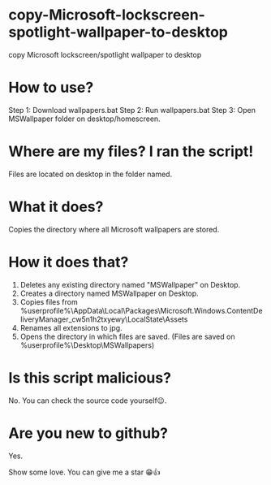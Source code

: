 # copy-Microsoft-lockscreen-spotlight-wallpaper-to-desktop
copy Microsoft lockscreen/spotlight wallpaper to desktop

# How to use?
Step 1: Download wallpapers.bat 
Step 2: Run wallpapers.bat
Step 3: Open MSWallpaper folder on  desktop/homescreen.

# Where are my files? I ran the script!
Files are located on desktop in the folder named. 

# What it does?
Copies the directory where all Microsoft wallpapers are stored.

# How it does that?
1. Deletes any existing directory named "MSWallpaper" on Desktop.
2. Creates a directory named MSWallpaper on Desktop.
3. Copies files from %userprofile%\AppData\Local\Packages\Microsoft.Windows.ContentDeliveryManager_cw5n1h2txyewy\LocalState\Assets
4. Renames all extensions to jpg.
5. Opens the directory in which files are saved. (Files are saved on %userprofile%\Desktop\MSWallpapers)

# Is this script malicious?
No. You can check the source code yourself😉.

# Are you new to github?
Yes.

Show some love. You can give me a star 😁👍


